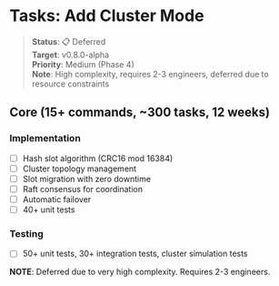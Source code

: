 # Tasks: Add Cluster Mode

> **Status**: 📋 Deferred  
> **Target**: v0.8.0-alpha  
> **Priority**: Medium (Phase 4)  
> **Note**: High complexity, requires 2-3 engineers, deferred due to resource constraints

## Core (15+ commands, ~300 tasks, 12 weeks)

### Implementation
- [ ] Hash slot algorithm (CRC16 mod 16384)
- [ ] Cluster topology management
- [ ] Slot migration with zero downtime
- [ ] Raft consensus for coordination
- [ ] Automatic failover
- [ ] 40+ unit tests

### Testing
- [ ] 50+ unit tests, 30+ integration tests, cluster simulation tests

**NOTE**: Deferred due to very high complexity. Requires 2-3 engineers.

